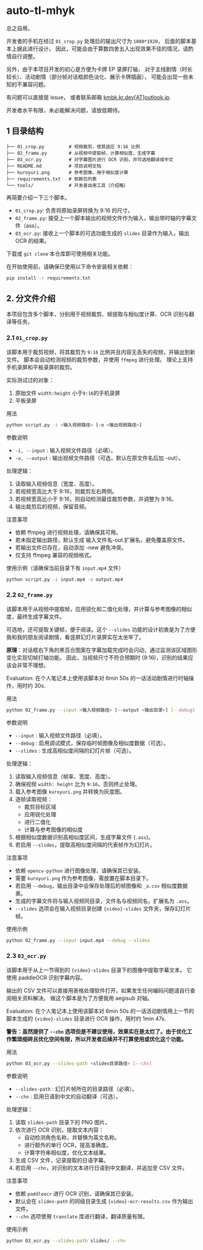 # auto-tl-mhyk

总之自用。

开发者的手机在经过 `01_crop.py` 处理后的输出尺寸为 `1080*1920`，
后面的脚本基本上据此进行设计。
因此，可能会由于算数四舍五入出现效果不佳的情况，请酌情自行调整。

另外，由于本项目开发的初心是方便为卡牌 EP 录屏打轴，
对于主线剧情（时长较长）、活动剧情（部分帧对话框颜色淡化、展示卡牌插画），
可能会出现一些未知的不兼容问题。

有问题可以直接提 issue，
或者联系邮箱 [kmbk.kr.dev[AT]outlook.jp](mailto:kmbk.kr.dev@outlook.jp).

开发者水平有限，未必能解决问题，请放低期待。

## 1 目录结构

```
├── 01_crop.py         # 视频裁剪，使其适应 9:16 比例
├── 02_frame.py        # 从视频中提取帧，计算相似度，生成字幕
├── 03_ocr.py          # 对字幕图片进行 OCR 识别，并可选地翻译成中文
├── README.md          # 项目说明文档
├── kuroyuri.png       # 参考图像，用于相似度计算
├── requirements.txt   # 依赖包列表
└── tools/             # 开发者自用工具（介绍略）
```

再简要介绍一下三个脚本。
* `01_crop.py`: 负责将原始录屏转换为 9:16 的尺寸。
* `02_frame.py`: 接受上一个脚本输出的视频文件作为输入，输出带时轴的字幕文件（ass）。
* `03_ocr.py`: 接收上一个脚本的可选功能生成的 `slides` 目录作为输入，输出 OCR 的结果。

下载或 `git clone` 本仓库即可使用相关功能。

在开始使用前，请确保已使用以下命令安装相关依赖：

```sh
pip install -r requirements.txt
```

## 2. 分文件介绍

本项目包含多个脚本，分别用于视频裁剪、帧提取与相似度计算、OCR 识别与翻译等任务。

### 2.1 `01_crop.py`
该脚本用于裁剪视频，将其裁剪为 `9:16` 比例并且内容无丢失的视频，并输出到新文件。
脚本会自动检测视频的裁剪参数，并使用 `ffmpeg` 进行处理。
理论上支持手机录屏和平板录屏的裁剪。

实际测试过的对象：
1. 原始文件 `width:height` 小于`9:16`的手机录屏
2. 平板录屏

用法
```sh
python script.py -i <输入视频路径> [-o <输出视频路径>]
```

参数说明
* `-i, --input`  : 输入视频文件路径（必填）。
* `-o, --output` : 输出视频文件路径（可选，默认在原文件名后加 -out）。

处理逻辑：
1. 读取输入视频信息（宽度、高度）。
2. 若视频宽高比大于 9:16，则裁剪左右两侧。
3. 若视频宽高比小于 9:16，则自动检测最佳裁剪参数，并调整为 9:16。
4. 输出裁剪后的视频，保留音频。

注意事项
* 依赖 ffmpeg 进行视频处理，请确保其可用。
* 若未指定输出路径，默认生成 输入文件名-out.扩展名，避免覆盖原文件。
* 若输出文件已存在，自动添加 -new 避免冲突。
* 仅支持 ffmpeg 兼容的视频格式。

使用示例（请确保当前目录下有 `input.mp4` 文件）
```sh
python script.py -i input.mp4 -o output.mp4
```

### 2.2 `02_frame.py`
该脚本用于从视频中提取帧，应用锐化和二值化处理，并计算与参考图像的相似度，最终生成字幕文件。

可选地，还可提取关键帧，便于阅读。这个 `--slides` 功能的设计初衷是为了方便我和我的朋友阅读剧情，看竖屏幻灯片录屏实在太坐牢了。

**原理**：对话框右下角的黑百合图案在字幕加载完成时会闪动，通过监测该区域图形变化实现切帧打轴功能。
因此，当视频尺寸不符合预期时 (9:16)，识别的结果应该会非常不理想。

Evaluation: 在个人笔记本上使用该脚本对 6min 50s 的一话活动剧情进行时轴操作，用时约 30s.

用法
```sh
python 02_frame.py --input <输入视频路径> [--output <输出目录>] [--debug] [--slides]
```

参数说明
* `--input`  : 输入视频文件路径（必填）。
* `--debug`  : 启用调试模式，保存临时帧图像及相似度数据（可选）。
* `--slides` : 生成高相似度间隔的幻灯片帧（可选）。

处理逻辑：
1. 读取输入视频信息（帧率、宽度、高度）。
2. 确保视频 `width: height` 比为 `9:16`，否则终止处理。
3. 载入参考图像 `kuroyuri.png` 并转换为灰度图。
4. 逐帧读取视频：
    - 裁剪目标区域
    - 应用锐化处理
    - 进行二值化
    - 计算与参考图像的相似度
5. 根据相似度数据识别高相似度区间，生成字幕文件 (`.ass`)。
6. 若启用 `--slides`，提取高相似度间隔的代表帧作为幻灯片。

注意事项
* 依赖 `opencv-python` 进行图像处理，请确保其已安装。
* 需要 `kuroyuri.png` 作为参考图像，需放置在脚本目录下。
* 若启用 `--debug`，输出目录中会保存处理后的帧图像和 `_a.csv` 相似度数据表。
* 生成的字幕文件将与输入视频同目录，文件名与视频同名，扩展名为 `.ass`。
* `--slides` 选项会在输入视频目录创建 `{video}-slides` 文件夹，保存幻灯片帧。

使用示例
```sh
python 02_frame.py --input input.mp4 --debug --slides
```

### 2.3 `03_ocr.py`
该脚本用于从上一节得到的 `{video}-slides` 目录下的图像中提取字幕文本。
它使用 paddleOCR 识别字幕内容。

输出的 CSV 文件可以直接用表格处理软件打开，如果发生任何编码问题请自行查阅相关资料解决。
做这个脚本是为了方便我用 aegisub 对轴。

Evaluation: 在个人笔记本上使用该脚本对 6min 50s 的一话活动剧情用上一节的脚本生成的 `{video}-slides` 目录进行 OCR 操作，用时约 1min 47s.

**警告：虽然提供了 `--chn` 选项但是不建议使用，效果实在是太烂了。由于优化工作繁琐细碎且优化空间有限，所以开发者后续并不打算使用或优化这个功能。**

用法
```sh
python 03_ocr.py --slides-path <slides目录路径> [--chn]
```

参数说明
* `--slides-path` : 幻灯片帧所在的目录路径（必填）。
* `--chn`         : 启用日语到中文的自动翻译（可选）。

处理逻辑：
1. 读取 `slides-path` 目录下的 PNG 图片。
2. 依次进行 OCR 识别，提取文本内容：
    - 自动检测角色名称，并替换为英文名称。
    - 进行额外的单行 OCR，提高准确度。
    - 计算字符串相似度，优化文本结果。
3. 生成 CSV 文件，记录提取的日语字幕。
4. 若启用 `--chn`，对识别的文本进行日语到中文翻译，并追加至 CSV 文件。

注意事项
* 依赖 `paddleocr` 进行 OCR 识别，请确保其已安装。
* 默认会在 `slides-path` 的同级目录生成 `{video}-ocr-results.csv` 作为输出文件。
* `--chn` 选项使用 `translate` 库进行翻译，翻译质量有限。

使用示例
```sh
python 03_ocr.py --slides-path slides/ --chn
```

